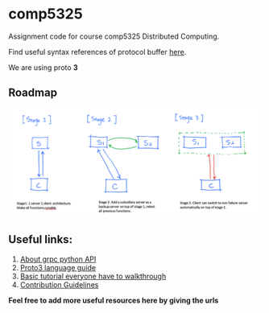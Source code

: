 # comp5325
Assignment code for course comp5325 Distributed Computing.

Find useful syntax references of protocol buffer [here](https://developers.google.com/protocol-buffers/docs/proto3#services).

We are using proto **3**

## Roadmap
![3 stages possible](https://github.com/spencerpomme/comp5325/blob/master/assets/roadmap.png)

## Useful links:
1. [About grpc python API](https://grpc.io/grpc/python/)
2. [Proto3 language guide](https://developers.google.com/protocol-buffers/docs/proto3)
3. [Basic tutorial everyone have to walkthrough](https://grpc.io/docs/tutorials/basic/python.html)
4. [Contribution Guidelines](https://github.com/spencerpomme/comp5325/blob/master/CONTRIBUTING.md)

**Feel free to add more useful resources here by giving the urls**


